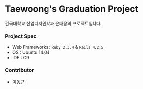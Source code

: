 # Taewoong's Graduation Project

건국대학교 산업디자인학과 윤태웅의 프로젝트입니다.





### Project Spec

- Web Frameworks : `Ruby 2.3.4` & `Rails 4.2.5`
- OS : Ubuntu 14.04
- IDE : C9



### Contributor

- [이동근](https://github.com/eastroots92)

